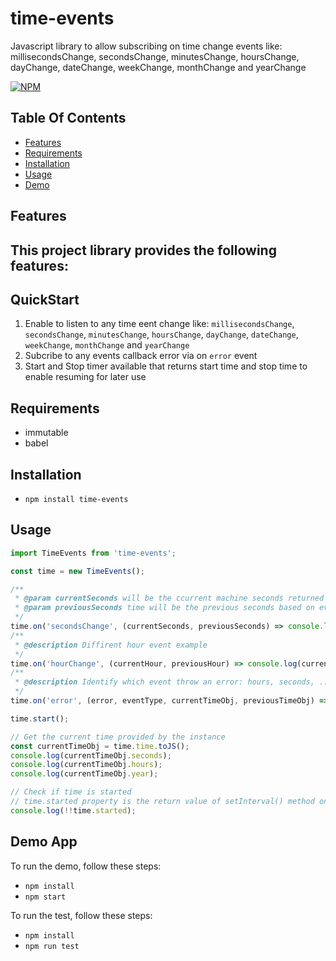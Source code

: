# time-events
Javascript library to allow subscribing on time change events like: millisecondsChange, secondsChange, minutesChange, hoursChange, dayChange, dateChange, weekChange, monthChange and yearChange

[![NPM](https://nodei.co/npm/time-events.png)](https://npmjs.org/package/time-events)

## Table Of Contents
- [Features](#Features)
- [Requirements](#Requirements)
- [Installation](#Installation)
- [Usage](#Usage)
- [Demo](#Demo)

## Features

This project library provides the following features:
-

## QuickStart
1. Enable to listen to any time eent change like: `millisecondsChange`, `secondsChange`, `minutesChange`, `hoursChange`, `dayChange`, `dateChange`, `weekChange`, `monthChange` and `yearChange`
2. Subcribe to any events callback error via on `error` event
3. Start and Stop timer available that returns start time and stop time to enable resuming for later use

## Requirements
- immutable
- babel

## Installation
- `npm install time-events`

## Usage

```javascript
import TimeEvents from 'time-events';

const time = new TimeEvents();

/**
 * @param currentSeconds will be the ccurrent machine seconds returned bew new Date()
 * @param previousSeconds time will be the previous seconds based on event time, in this example it is previous Seconds
 */
time.on('secondsChange', (currentSeconds, previousSeconds) => console.log(currentSeconds, previousSeconds));
/**
 * @description Diffirent hour event example
 */
time.on('hourChange', (currentHour, previousHour) => console.log(currentHour, previousHour));
/**
 * @description Identify which event throw an error: hours, seconds, ...
 */
time.on('error', (error, eventType, currentTimeObj, previousTimeObj) => console.log(error, eventType));

time.start();

// Get the current time provided by the instance
const currentTimeObj = time.time.toJS();
console.log(currentTimeObj.seconds);
console.log(currentTimeObj.hours);
console.log(currentTimeObj.year);

// Check if time is started
// time.started property is the return value of setInterval() method on your environment
console.log(!!time.started);

```

## Demo App
 
To run the demo, follow these steps: 
- `npm install`
- `npm start`

To run the test, follow these steps: 
- `npm install`
- `npm run test`


